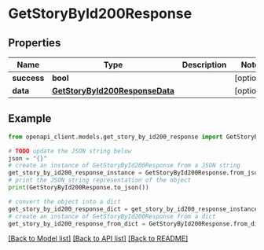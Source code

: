 # GetStoryById200Response


## Properties

Name | Type | Description | Notes
------------ | ------------- | ------------- | -------------
**success** | **bool** |  | [optional] 
**data** | [**GetStoryById200ResponseData**](GetStoryById200ResponseData.md) |  | [optional] 

## Example

```python
from openapi_client.models.get_story_by_id200_response import GetStoryById200Response

# TODO update the JSON string below
json = "{}"
# create an instance of GetStoryById200Response from a JSON string
get_story_by_id200_response_instance = GetStoryById200Response.from_json(json)
# print the JSON string representation of the object
print(GetStoryById200Response.to_json())

# convert the object into a dict
get_story_by_id200_response_dict = get_story_by_id200_response_instance.to_dict()
# create an instance of GetStoryById200Response from a dict
get_story_by_id200_response_from_dict = GetStoryById200Response.from_dict(get_story_by_id200_response_dict)
```
[[Back to Model list]](../README.md#documentation-for-models) [[Back to API list]](../README.md#documentation-for-api-endpoints) [[Back to README]](../README.md)


